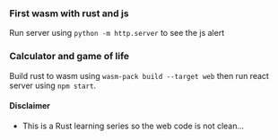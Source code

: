 ### First wasm with rust and js
Run server using `python -m http.server` to see the js alert

### Calculator and game of life
Build rust to wasm using `wasm-pack build --target web` then run react server using `npm start`.

#### Disclaimer
- This is a Rust learning series so the web code is not clean...